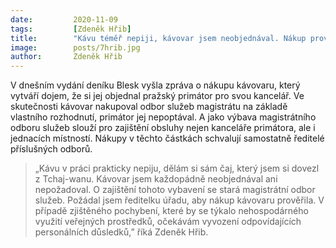 ```yaml
---
date:         2020-11-09
tags:         [Zdeněk Hřib]
title:        "Kávu téměř nepiji, kávovar jsem neobjednával. Nákup prověřuji, říká Zdeněk Hřib"
image: 	      posts/7hrib.jpg
author:       Zdeněk Hřib
---
```


V dnešním vydání deníku Blesk vyšla zpráva o nákupu kávovaru, který vytváří dojem, že si jej objednal pražský primátor pro svou kancelář. Ve skutečnosti kávovar nakupoval odbor služeb magistrátu na základě vlastního rozhodnutí, primátor jej nepoptával. A jako výbava magistrátního odboru služeb slouží pro zajištění obsluhy nejen kanceláře primátora, ale i jednacích místností. Nákupy v těchto částkách schvalují samostatně ředitelé příslušných odborů. 

> „Kávu v práci prakticky nepiju, dělám si sám čaj, který jsem si dovezl z Tchaj-wanu. Kávovar jsem každopádně neobjednával ani nepožadoval. O zajištění tohoto vybavení se stará magistrátní odbor služeb. Požádal jsem ředitelku úřadu, aby nákup kávovaru prověřila. V případě zjištěného pochybení, které by se týkalo nehospodárného využití veřejných prostředků, očekávám vyvození odpovídajících personálních důsledků,” říká Zdeněk Hřib. 
